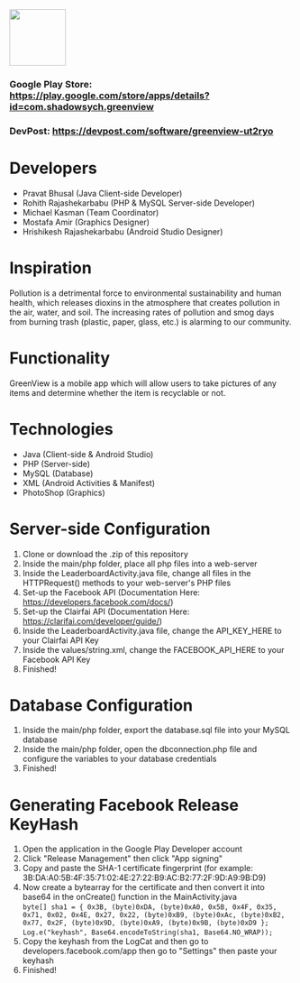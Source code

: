 <img src="https://raw.githubusercontent.com/Shadowsych/greenview/master/app/src/main/res/mipmap/ic_launcher_round.png" width="100" height="100" />

### Google Play Store: https://play.google.com/store/apps/details?id=com.shadowsych.greenview  
### DevPost: https://devpost.com/software/greenview-ut2ryo

# Developers
- Pravat Bhusal (Java Client-side Developer)
- Rohith Rajashekarbabu (PHP & MySQL Server-side Developer)
- Michael Kasman (Team Coordinator)
- Mostafa Amir (Graphics Designer)
- Hrishikesh Rajashekarbabu (Android Studio Designer)

# Inspiration
Pollution is a detrimental force to environmental sustainability and human health, which releases dioxins in the atmosphere that creates pollution in the air, water, and soil. The increasing rates of pollution and smog days from burning trash (plastic, paper, glass, etc.) is alarming to our community.

# Functionality
GreenView is a mobile app which will allow users to take pictures of any items and determine whether the item is recyclable or not.

# Technologies
- Java (Client-side & Android Studio)
- PHP (Server-side)
- MySQL (Database)
- XML (Android Activities & Manifest)
- PhotoShop (Graphics)

# Server-side Configuration
1. Clone or download the .zip of this repository
2. Inside the main/php folder, place all php files into a web-server
3. Inside the LeaderboardActivity.java file, change all files in the HTTPRequest() methods to your web-server's PHP files
4. Set-up the Facebook API (Documentation Here: https://developers.facebook.com/docs/)
5. Set-up the Clairfai API (Documentation Here: https://clarifai.com/developer/guide/)
6. Inside the LeaderboardActivity.java file, change the API_KEY_HERE to your Clairfai API Key
7. Inside the values/string.xml, change the FACEBOOK_API_HERE to your Facebook API Key
7. Finished!

# Database Configuration
1. Inside the main/php folder, export the database.sql file into your MySQL database 
2. Inside the main/php folder, open the dbconnection.php file and configure the variables to your database credentials
3. Finished!

# Generating Facebook Release KeyHash
1. Open the application in the Google Play Developer account  
2. Click "Release Management" then click "App signing"  
3. Copy and paste the SHA-1 certificate fingerprint (for example: 3B:DA:A0:5B:4F:35:71:02:4E:27:22:B9:AC:B2:77:2F:9D:A9:9B:D9)  
4. Now create a bytearray for the certificate and then convert it into base64 in the onCreate() function in the MainActivity.java  
`byte[] sha1 = {
    0x3B, (byte)0xDA, (byte)0xA0, 0x5B, 0x4F, 0x35, 0x71, 0x02, 0x4E, 0x27, 0x22, (byte)0xB9, (byte)0xAc, (byte)0xB2, 0x77, 0x2F, (byte)0x9D, (byte)0xA9, (byte)0x9B, (byte)0xD9
};`  
`Log.e("keyhash", Base64.encodeToString(sha1, Base64.NO_WRAP));`
5. Copy the keyhash from the LogCat and then go to developers.facebook.com/app then go to "Settings" then paste your keyhash  
6. Finished!
